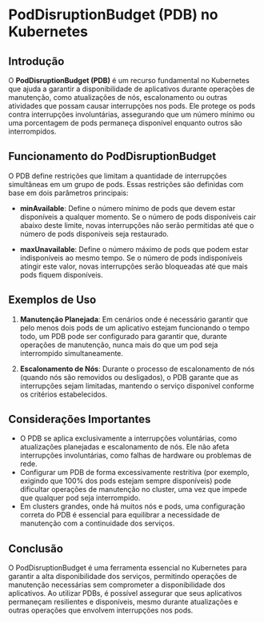 # PodDisruptionBudget (PDB) no Kubernetes

## Introdução

O **PodDisruptionBudget (PDB)** é um recurso fundamental no Kubernetes que ajuda a garantir a disponibilidade de aplicativos durante operações de manutenção, como atualizações de nós, escalonamento ou outras atividades que possam causar interrupções nos pods. Ele protege os pods contra interrupções involuntárias, assegurando que um número mínimo ou uma porcentagem de pods permaneça disponível enquanto outros são interrompidos.

## Funcionamento do PodDisruptionBudget

O PDB define restrições que limitam a quantidade de interrupções simultâneas em um grupo de pods. Essas restrições são definidas com base em dois parâmetros principais:

- **minAvailable**: Define o número mínimo de pods que devem estar disponíveis a qualquer momento. Se o número de pods disponíveis cair abaixo deste limite, novas interrupções não serão permitidas até que o número de pods disponíveis seja restaurado.

- **maxUnavailable**: Define o número máximo de pods que podem estar indisponíveis ao mesmo tempo. Se o número de pods indisponíveis atingir este valor, novas interrupções serão bloqueadas até que mais pods fiquem disponíveis.

## Exemplos de Uso

1. **Manutenção Planejada**: Em cenários onde é necessário garantir que pelo menos dois pods de um aplicativo estejam funcionando o tempo todo, um PDB pode ser configurado para garantir que, durante operações de manutenção, nunca mais do que um pod seja interrompido simultaneamente.

2. **Escalonamento de Nós**: Durante o processo de escalonamento de nós (quando nós são removidos ou desligados), o PDB garante que as interrupções sejam limitadas, mantendo o serviço disponível conforme os critérios estabelecidos.


## Considerações Importantes

- O PDB se aplica exclusivamente a interrupções voluntárias, como atualizações planejadas e escalonamento de nós. Ele não afeta interrupções involuntárias, como falhas de hardware ou problemas de rede.
- Configurar um PDB de forma excessivamente restritiva (por exemplo, exigindo que 100% dos pods estejam sempre disponíveis) pode dificultar operações de manutenção no cluster, uma vez que impede que qualquer pod seja interrompido.
- Em clusters grandes, onde há muitos nós e pods, uma configuração correta do PDB é essencial para equilibrar a necessidade de manutenção com a continuidade dos serviços.

## Conclusão

O PodDisruptionBudget é uma ferramenta essencial no Kubernetes para garantir a alta disponibilidade dos serviços, permitindo operações de manutenção necessárias sem comprometer a disponibilidade dos aplicativos. Ao utilizar PDBs, é possível assegurar que seus aplicativos permaneçam resilientes e disponíveis, mesmo durante atualizações e outras operações que envolvem interrupções nos pods.
